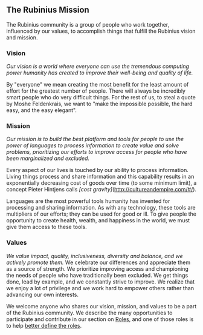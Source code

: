 <section>

## The Rubinius Mission

The Rubinius community is a group of people who work together, influenced by our values, to accomplish things that fulfill the Rubinius vision and mission.

### Vision

_Our vision is a world where everyone can use the tremendous computing power humanity has created to improve their well-being and quality of life._

By "everyone" we mean creating the most benefit for the least amount of effort for the greatest number of people. There will always be incredibly smart people who do very difficult things. For the rest of us, to steal a quote by Moshe Feldenkrais, we want to "make the impossible possible, the hard easy, and the easy elegant".

### Mission

_Our mission is to build the best platform and tools for people to use the power of languages to process information to create value and solve problems, prioritizing our efforts to improve access for people who have been marginalized and excluded._

Every aspect of our lives is touched by our ability to process information. Living things process and share information and this capability results in an exponentially decreasing cost of goods over time (to some minimum limit), a concept Pieter Hintjens calls _[cost gravity]_(http://cultureandempire.com/#/).

Languages are the most powerful tools humanity has invented for processing and sharing information. As with any technology, these tools are multipliers of our efforts; they can be used for good or ill. To give people the opportunity to create health, wealth, and happiness in the world, we must give them access to these tools.

### Values

_We value impact, quality, inclusiveness, diversity and balance, and we actively promote them._ We celebrate our differences and appreciate them as a source of strength. We prioritize improving access and championing the needs of people who have traditionally been excluded. We get things done, lead by example, and we constantly strive to improve. We realize that we enjoy a lot of privilege and we work hard to empower others rather than advancing our own interests.

We welcome anyone who shares our vision, mission, and values to be a part of the Rubinius community. We describe the many opportunities to participate and contribute in our section on [Roles](#roles), and one of those roles is to help [better define the roles](#defining_roles).

</section>
